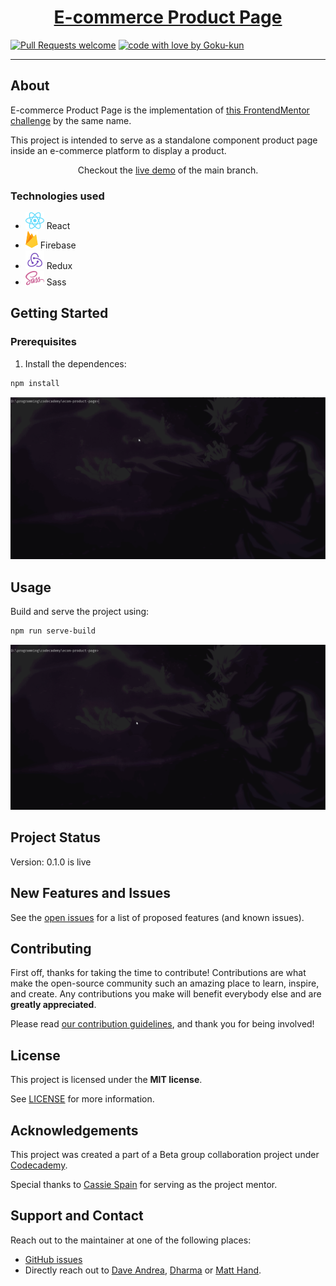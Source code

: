 <h1 align="center">
  <a href="https://github.com/Goku-kun/ecom-product-page">
    E-commerce Product Page
  </a>
</h1>

[![Pull Requests welcome](https://img.shields.io/badge/PRs-welcome-ff69b4.svg?style=flat-square)](https://github.com/Goku-kun/ecom-product-page/issues?q=is%3Aissue+is%3Aopen+label%3A%22help+wanted%22)
[![code with love by Goku-kun](https://img.shields.io/badge/%3C%2F%3E%20with%20%E2%99%A5%20by-Goku-kun-ff1414.svg?style=flat-square)](https://github.com/Goku-kun)

</div>

---

## About

E-commerce Product Page is the implementation of [this FrontendMentor challenge](https://www.frontendmentor.io/challenges/ecommerce-product-page-UPsZ9MJp6) by the same name.

This project is intended to serve as a standalone component product page inside an e-commerce platform to display a product.

<div align="center">
Checkout the <a href="https://codecademy-ecom-page.web.app">live demo</a> of the main branch.
</div>

### Technologies used

- ![React logo](./docs/logo/react.svg) React
- ![Firebase logo](./docs/logo/firebase.svg) Firebase
- ![Redux logo](./docs/logo/redux.svg) Redux
- ![Sass logo](./docs/logo/sass.svg) Sass

## Getting Started

### Prerequisites

1. Install the dependences:

```sh
npm install
```

![how to install](./docs/images/how-to-install.gif)

## Usage

Build and serve the project using:

```sh
npm run serve-build
```

![How to serve the build](./docs/images/how-to-serve-build.gif)

## Project Status

Version: 0.1.0 is live

## New Features and Issues

See the [open issues](https://github.com/Goku-kun/ecom-product-page/issues) for a list of proposed features (and known issues).

## Contributing

First off, thanks for taking the time to contribute! Contributions are what make the open-source community such an amazing place to learn, inspire, and create. Any contributions you make will benefit everybody else and are **greatly appreciated**.

Please read [our contribution guidelines](docs/CONTRIBUTING.md), and thank you for being involved!

## License

This project is licensed under the **MIT license**.

See [LICENSE](LICENSE) for more information.

## Acknowledgements

This project was created a part of a Beta group collaboration project under [Codecademy](https://codecademy.com).

Special thanks to [Cassie Spain](https://github.com/dreamwasp) for serving as the project mentor.

## Support and Contact

Reach out to the maintainer at one of the following places:

- [GitHub issues](https://github.com/Goku-kun/ecom-product-page/issues/new?assignees=&labels=question&template=04_SUPPORT_QUESTION.md&title=support%3A+)
- Directly reach out to [Dave Andrea](https://github.com/djblackett), [Dharma](https://github.com/Goku-kun) or [Matt Hand](https://github.com/HandMatt).
